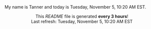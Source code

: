 My name is Tanner and today is Tuesday, November 5, 10:20 AM EST.

<p align="center">This <i>README</i> file is generated <b>every 3 hours</b>!</br>Last refresh: Tuesday, November 5, 10:20 AM EST<br /></p>
